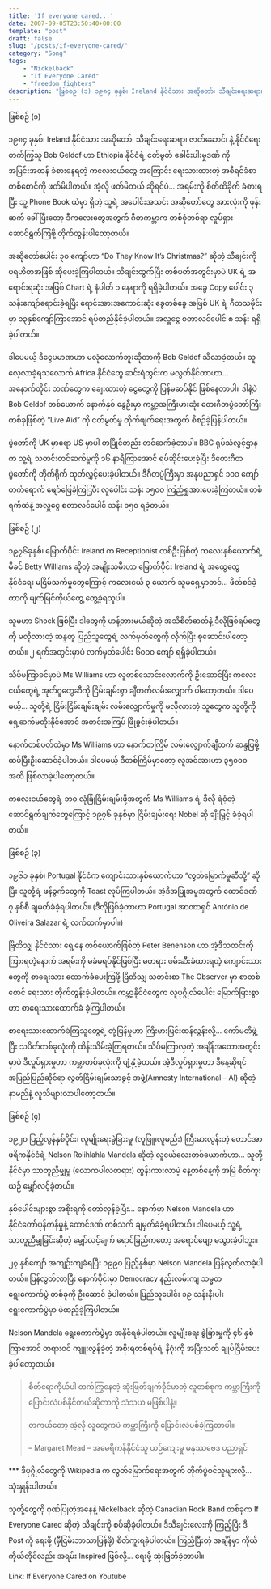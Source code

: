 ```yaml
---
title: 'If everyone cared...'
date: 2007-09-05T23:50:40+00:00
template: "post"  
draft: false  
slug: "/posts/if-everyone-cared/"  
category: "Song"
tags:
    - "Nickelback"
    - "If Everyone Cared"
    - "freedom fighters"
description: "ဖြစ်စဉ် (၁) ၁၉၈၄ ခုနှစ်၊ Ireland နိုင်ငံသား အဆိုတော်၊ သီချင်းရေးဆရာ၊ ဇာတ်ဆောင်၊ နဲ့ နိုင်ငံရေး တက်ကြွသူ Bob Geldof ဟာ Ethiopia နိုင်ငံရဲ့ ငတ်မွတ် ခေါင်းပါးမှုဒဏ် ကို အပြင်းအထန် ခံစားနေရတဲ့ ကလေးငယ်တွေ အကြောင်း ရေးသားထားတဲ့ အစီရင်ခံစာ တစ်စောင်ကို ဖတ်မိပါတယ်။ အဲ့လို ဖတ်မိတယ် ဆိုရင်ပဲ…"
---
```

ဖြစ်စဉ် (၁)

၁၉၈၄ ခုနှစ်၊ Ireland နိုင်ငံသား အဆိုတော်၊ သီချင်းရေးဆရာ၊ ဇာတ်ဆောင်၊ နဲ့ နိုင်ငံရေး တက်ကြွသူ Bob Geldof ဟာ Ethiopia နိုင်ငံရဲ့ ငတ်မွတ် ခေါင်းပါးမှုဒဏ် ကို အပြင်းအထန် ခံစားနေရတဲ့ ကလေးငယ်တွေ အကြောင်း ရေးသားထားတဲ့ အစီရင်ခံစာ တစ်စောင်ကို ဖတ်မိပါတယ်။ အဲ့လို ဖတ်မိတယ် ဆိုရင်ပဲ… အရမ်းကို စိတ်ထိခိုက် ခံစားရပြီး သူ့ Phone Book ထဲမှာ ရှိတဲ့ သူ့ရဲ့ အပေါင်းအသင်း အဆိုတော်တွေ အားလုံးကို ဖုန်းဆက် ခေါ်ပြီးတော့ ဒီကလေးတွေအတွက် ဂီတကမ္ဘာက တစ်စုံတစ်ရာ လှုပ်ရှား ဆောင်ရွက်ကြဖို့ တိုက်တွန်းပါတော့တယ်။

အဆိုတော်ပေါင်း ၃၀ ကျော်ဟာ “Do They Know It’s Christmas?” ဆိုတဲ့ သီချင်းကို ပရဟိတအဖြစ် ဆိုပေးခဲ့ကြပါတယ်။ သီချင်းထွက်ပြီး တစ်ပတ်အတွင်းမှာပဲ UK ရဲ့ အရောင်းရဆုံး အဖြစ် Chart ရဲ့ နံပါတ် ၁ နေရာကို ရရှိခဲ့ပါတယ်။ အခွေ Copy ပေါင်း ၃ သန်းကျော်ရောင်းခဲ့ရပြီး ရောင်းအားအကောင်းဆုံး ခွေတစ်ခွေ အဖြစ် UK ရဲ့ ဂီတသမိုင်းမှာ ၁၃နှစ်ကျော်ကြာအောင် ရပ်တည်နိုင်ခဲ့ပါတယ်။ အလှူငွေ စတာလင်ပေါင် ၈ သန်း ရရှိခဲ့ပါတယ်။

ဒါပေမယ့် ဒီငွေပမာဏဟာ မလုံလောက်ဘူးဆိုတာကို Bob Geldof သိလာခဲ့တယ်။ သူလေ့လာခဲ့ရသလောက် Africa နိုင်ငံတွေ ဆင်းရဲတွင်းက မလွတ်နိုင်တာဟာ… အနောက်တိုင်း ဘဏ်တွေက ချေးထားတဲ့ ငွေတွေကို ပြန်မဆပ်နိုင် ဖြစ်နေတာပါ။ ဒါနဲ့ပဲ Bob Geldof တစ်ယောက် နောက်နှစ် နွေဦးမှာ ကမ္ဘာ့အကြီးမားဆုံး တေးဂီတပွဲတော်ကြီးတစ်ခုဖြစ်တဲ့ “Live Aid” ကို ငတ်မွတ်မှု တိုက်ဖျက်ရေးအတွက် စီစဉ်ခဲ့ပြန်ပါတယ်။

ပွဲတော်ကို UK မှာရော US မှာပါ တပြိုင်တည်း တင်ဆက်ခဲ့တာပါ။ BBC ရုပ်သံလွှင့်ဌာနက သူ့ရဲ့ သတင်းတင်ဆက်မှုကို ၁၆ နာရီကြာအောင် ရပ်ဆိုင်းပေးခဲ့ပြီး ဒီတေးဂီတပွဲတော်ကို တိုက်ရိုက် ထုတ်လွှင့်ပေးခဲ့ပါတယ်။ ဒီဂီတပွဲကြီးမှာ အနုပညာရှင် ၁၀ဝ ကျော် တက်ရောက် ဖျော်ဖြေခဲ့ကြြ့ပီး လူပေါင်း သန်း ၁၅၀ဝ ကြည့်ရှုအားပေးခဲ့ကြတယ်။ တစ်ရက်ထဲနဲ့ အလှူငွေ စတာလင်ပေါင် သန်း ၁၅၀ ရခဲ့တယ်။

ဖြစ်စဉ် (၂)

၁၉၇၆ခုနှစ်၊ မြောက်ပိုင်း Ireland က Receptionist တစ်ဦးဖြစ်တဲ့ ကလေးနှစ်ယောက်ရဲ့ မိခင် Betty Williams ဆိုတဲ့ အမျိုးသမီးဟာ မြောက်ပိုင်း Ireland ရဲ့ အထွေထွေ နိုင်ငံရေး မငြိမ်သက်မှုတွေကြောင့် ကလေးငယ် ၃ ယောက် သူမရှေ့မှာတင်… ဖိတ်စင်ခဲ့တာကို မျက်မြင်ကိုယ်တွေ့ တွေ့ခဲ့ရသူပါ။

သူမဟာ Shock ဖြစ်ပြီး ဒါတွေကို ဟန့်တားမယ်ဆိုတဲ့ အသိစိတ်ဓာတ်နဲ့ ဒီလိုဖြစ်ရပ်တွေကို မလိုလားတဲ့ ဆန္ဒတူ ပြည်သူတွေရဲ့ လက်မှတ်တွေကို လိုက်ပြီး စုဆောင်းပါတော့တယ်။ ၂ ရက်အတွင်းမှာပဲ လက်မှတ်ပေါင်း ၆၀ဝ၀ ကျော် ရရှိခဲ့ပါတယ်။

သိပ်မကြာခင်မှာပဲ Ms Williams ဟာ လူတစ်သောင်းလောက်ကို ဦးဆောင်ပြီး ကလေးငယ်တွေရဲ့ အုတ်ဂူတွေဆီကို ငြိမ်းချမ်းစွာ ချီတက်လမ်းလျှောက် ပါတော့တယ်။ ဒါပေမယ့်… သူတို့ရဲ့ ငြိမ်းငြိမ်းချမ်းချမ်း လမ်းလျှောက်မှုကို မလိုလားတဲ့ သူတွေက သူတို့ကို ရှေ့ဆက်မတိုးနိုင်အောင် အတင်းအကြပ် ဖြိုခွင်းခဲ့ပါတယ်။

နောက်တစ်ပတ်ထဲမှာ Ms Williams ဟာ နောက်တကြိမ် လမ်းလျှောက်ချီတက် ဆန္ဒပြဖို့ ထပ်ပြီးဦးဆောင်ခဲ့ပါတယ်။ ဒါပေမယ့် ဒီတစ်ကြိမ်မှာတော့ လူအင်အားဟာ ၃၅၀ဝ၀ အထိ ဖြစ်လာခဲ့ပါတော့တယ်။

ကလေးငယ်တွေရဲ့ ဘဝ လုံခြုံငြိမ်းချမ်းဖို့အတွက် Ms Williams ရဲ့ ဒီလို ရဲဝံ့တဲ့ ဆောင်ရွက်ချက်တွေကြောင့် ၁၉၇၆ ခုနှစ်မှာ ငြိမ်းချမ်းရေး Nobel ဆို ချီးမြှင့် ခံခဲ့ရပါတယ်။

ဖြစ်စဉ် (၃)

၁၉၆၁ ခုနှစ်၊ Portugal နိုင်ငံက ကျောင်းသားနှစ်ယောက်ဟာ “လွတ်မြောက်မှုဆီသို့” ဆိုပြီး သူတို့ရဲ့ ဖန်ခွက်တွေကို Toast လုပ်ကြပါတယ်။ အဲ့ဒီအပြုအမူအတွက် ထောင်ဒဏ် ၇ နှစ်စီ ချမှတ်ခံခဲ့ရပါတယ်။ (ဒီလိုဖြစ်ခဲ့တာဟာ Portugal အာဏာရှင် António de Oliveira Salazar ရဲ့ လက်ထက်မှာပါ။)

ဗြိတိသျှ နိုင်ငံသား ရှေ့နေ တစ်ယောက်ဖြစ်တဲ့ Peter Benenson ဟာ အဲ့ဒီသတင်းကို ကြားရတဲ့နောက် အရမ်းကို မခံမရပ်နိုင်ဖြစ်ပြီး မတရား ဖမ်းဆီးခံထားရတဲ့ ကျောင်းသားတွေကို စာရေးသား ထောက်ခံပေးကြဖို့ ဗြိတိသျှ သတင်းစာ The Observer မှာ စာတစ်စောင် ရေးသား တိုက်တွန်းခဲ့ပါတယ်။ ကမ္ဘာ့နိုင်ငံတွေက လူပုဂ္ဂိုလ်ပေါင်း မြောက်မြားစွာဟာ စာရေးသားထောက်ခံ ခဲ့ကြပါတယ်။

စာရေးသားထောက်ခံကြသူတွေရဲ့ တုံ့ပြန်မှုဟာ ကြီးမားပြင်းထန်လွန်းလို့… ကော်မတီဖွဲ့ပြီး သပိတ်တစ်ခုလုံးကို ထိန်းသိမ်းခဲ့ကြရတယ်။ သိပ်မကြာလှတဲ့ အချိန်အတောအတွင်းမှာပဲ ဒီလှုပ်ရှားမှုဟာ ကမ္ဘာတစ်ခုလုံးကို ပျံ့နှံ့ခဲ့တယ်။ အဲ့ဒီလှုပ်ရှားမှုဟာ ဒီနေ့ဆိုရင် အပြည်ပြည်ဆိုင်ရာ လွတ်ငြိမ်းချမ်းသာခွင့် အဖွဲ့(Amnesty International &#8211; AI) ဆိုတဲ့ နာမည်နဲ့ လူသိများလာပါတော့တယ်။

ဖြစ်စဉ် (၄)

၁၉၂၀ ပြည့်လွန်နှစ်ပိုင်း၊ လူမျိုးရေးခွဲခြားမှု (လူဖြူ၊လူမည်း) ကြီးမားလွန်းတဲ့ တောင်အာဖရိကနိုင်ငံရဲ့ Nelson Rolihlahla Mandela ဆိုတဲ့ လူငယ်လေးတစ်ယောက်ဟာ… သူတို့နိုင်ငံမှာ သာတူညီမျှမှု (လောကပါလတရား) ထွန်းကားလာမဲ့ နေ့တစ်နေ့ကို အမြဲ စိတ်ကူးယဉ် မျှော်လင့်ခဲ့တယ်။

နှစ်ပေါင်းများစွာ အစိုးရကို တော်လှန်ခဲ့ပြီး… နောက်မှာ Nelson Mandela ဟာ နိုင်ငံတော်ပုန်ကန်မှုနဲ့ ထောင်ဒဏ် တစ်သက် ချမှတ်ခံခဲ့ရပါတယ်။ ဒါပေမယ့် သူ့ရဲ့ သာတူညီမျှခြင်းဆိုတဲ့ မျှော်လင့်ချက် ရောင်ခြည်ကတော့ အရောင်ဖျော့ မသွားခဲ့ပါဘူး။

၂၇ နှစ်ကျော် အကျဉ်းကျခံရပြီး ၁၉၉၀ ပြည့်နှစ်မှာ Nelson Mandela ပြန်လွတ်လာခဲ့ပါတယ်။ ပြန်လွတ်လာပြီး နောက်ပိုင်းမှာ Democracy နည်းလမ်းကျ သမ္မတ ရွေးကောက်ပွဲ တစ်ခုကို ဦးဆောင် ခဲ့ပါတယ်။ ပြည်သူပေါင်း ၁၉ သန်းနီးပါး ရွေးကောက်ပွဲမှာ မဲထည့်ခဲ့ကြပါတယ်။

Nelson Mandela ရွေးကောက်ပွဲမှာ အနိုင်ရခဲ့ပါတယ်။ လူမျိုးရေး ခွဲခြားမှုကို ၄၆ နှစ်ကြာအောင် တရားဝင် ကျူးလွန်ခဲ့တဲ့ အစိုးရတစ်ရပ်ရဲ့ နိဂုံးကို အပြီးသတ် ချုပ်ငြိမ်းပေးခဲ့ပါတော့တယ်။

> စိတ်ရောကိုယ်ပါ တက်ကြွနေတဲ့ ဆုံးဖြတ်ချက်ခိုင်မာတဲ့ လူတစ်စုက ကမ္ဘာကြီးကို ပြောင်းလဲပစ်နိုင်တယ်ဆိုတာကို သံသယ မဖြစ်ပါနဲ့။
> 
> တကယ်တော့ အဲ့လို လူတွေကပဲ ကမ္ဘာကြီးကို ပြောင်းလဲပစ်ခဲ့ကြတာပါ။
> 
> &#8211; Margaret Mead &#8211; အမေရိကန်နိုင်ငံသူ ယဉ်ကျေးမှု မနုဿဗေဒ ပညာရှင်

\*** ဒီပုဂ္ဂိုလ်တွေကို Wikipedia က လွတ်မြောက်ရေးအတွက် တိုက်ပွဲဝင်သူများလို့… သုံးနှုန်းပါတယ်။

သူတို့တွေကို ဂုဏ်ပြုတဲ့အနေနဲ့ Nickelback ဆိုတဲ့ Canadian Rock Band တစ်ခုက If Everyone Cared ဆိုတဲ့ သီချင်းကို စပ်ဆိုခဲ့ပါတယ်။ ဒီသီချင်းလေးကို ကြည့်ပြီး ဒီ Post ကို ရေးဖို့ (မှီငြမ်းဘာသာပြန်ဖို့) စိတ်ကူးရခဲ့ပါတယ်။ ကြည့်ပြီးတဲ့ အချိန်မှာ ကိုယ်ကိုယ်တိုင်လည်း အရမ်း Inspired ဖြစ်လို့… ရေးဖို့ ဆုံးဖြတ်ခဲ့တာပါ။

Link: If Everyone Cared on Youtube
